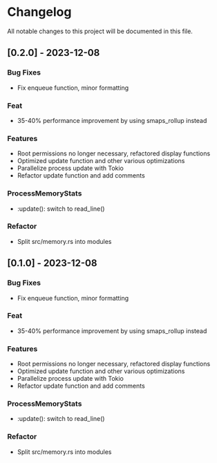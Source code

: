 # Changelog

All notable changes to this project will be documented in this file.

## [0.2.0] - 2023-12-08

### Bug Fixes

- Fix enqueue function, minor formatting

### Feat

- 35-40% performance improvement by using smaps_rollup instead

### Features

- Root permissions no longer necessary, refactored display functions
- Optimized update function and other various optimizations
- Parallelize process update with Tokio
- Refactor update function and add comments

### ProcessMemoryStats

- :update(): switch to read_line()

### Refactor

- Split src/memory.rs into modules

<!-- generated by git-cliff -->
## [0.1.0] - 2023-12-08

### Bug Fixes

- Fix enqueue function, minor formatting

### Feat

- 35-40% performance improvement by using smaps_rollup instead

### Features

- Root permissions no longer necessary, refactored display functions
- Optimized update function and other various optimizations
- Parallelize process update with Tokio
- Refactor update function and add comments

### ProcessMemoryStats

- :update(): switch to read_line()

### Refactor

- Split src/memory.rs into modules

<!-- generated by git-cliff -->
